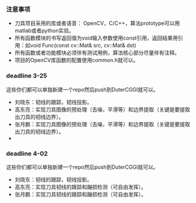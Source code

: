 ### 注意事项

* 刀具项目采用的库或者语音： OpenCV，C/C++，算法prototype可以用matlab或者python实验。
* 所有函数模块的书写返回值为void输入参数使用const引用，返回结果用引用：如void Func(const cv::Mat& src, cv::Mat& dst)
* 所有函数或者功能模块必须伴有测试用例，算法核心部分尽量伴有注释。
* 项目的OpenCV库函数的配置使用common.h就可以。

### deadline 3-25

这些你们都可以单独新建一个repo然后push到DuterCGGI就可以。

* 刘晓东：韧线的跟踪，韧线投影。
* 高东亮：实现刀具图像的预处理（去噪，平滑等）和边界提取（关键是要提取出刀具的韧线边界）。
* 张月鹏：实现刀具图像的预处理（去噪，平滑等）和边界提取（关键是要提取出刀具的韧线边界）。
* 

### deadline 4-02

这些你们都可以单独新建一个repo然后push到DuterCGGI就可以。

* 刘晓东：韧线的跟踪，韧线投影。
* 高东亮：实现刀具韧线的跟踪和蹦损检测（可自由发挥）。
* 张月鹏：实现刀具韧线的跟踪和蹦损检测（可自由发挥）。
